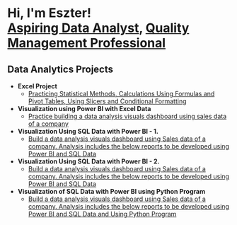 <h1>Hi, I'm Eszter! <br/><a href="https://github.com/Beszter1">Aspiring Data Analyst</a>, <a href="https://www.linkedin.com/in/eszter-stephen-bujtor/">Quality Management Professional</a>
<h2>Data Analytics Projects</h2>

- <b>Excel Project</b>
  - [Practicing Statistical Methods, Calculations Using Formulas and Pivot Tables, Using Slicers and Conditional Formatting](https://github.com/Beszter1/ExcelProject/blob/main/Excel%20-%20Project%20-%20Eszter%20Stephen-Bujtor_v2.0.xlsx)
- <b>Visualization using Power BI with Excel Data</b>
  - [Practice building a data analysis visuals dashboard using sales data of a company](https://github.com/Beszter1)
- <b>Visualization Using SQL Data with Power BI - 1.</b>
  - [Build a data analysis visuals dashboard using Sales data of a company. Analysis includes the below reports to be developed using Power BI and SQL Data](https://github.com/Beszter1)
- <b>Visualization Using SQL Data with Power BI - 2.</b>
  - [Build a data analysis visuals dashboard using Sales data of a company. Analysis includes the below reports to be developed using Power BI and SQL Data](https://github.com/Beszter1)
- <b>Visualization of SQL Data with Power BI using Python Program</b>
  - [Build a data analysis visuals dashboard using Sales data of a company. Analysis includes the below reports to be developed using Power BI and SQL Data and Using Python Program
](https://github.com/Beszter1)









<!---
Beszter1/Beszter1 is a ✨ special ✨ repository because its `README.md` (this file) appears on your GitHub profile.
You can click the Preview link to take a look at your changes.
--->

